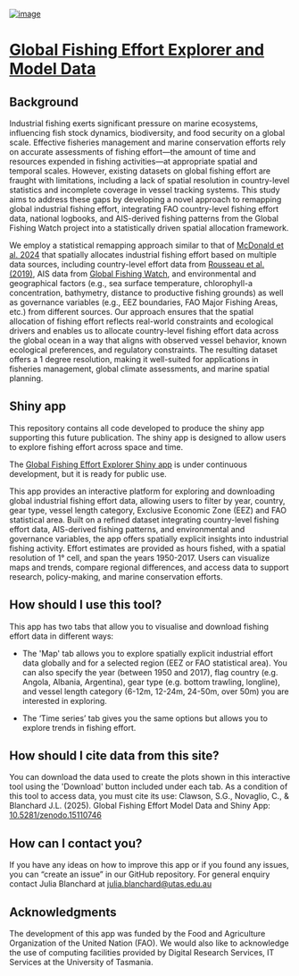 [![image](https://github.com/user-attachments/assets/7890abd7-61ea-4d13-ab69-a53ed1770d11)](https://doi.org/10.5281/zenodo.15110746)


# [Global Fishing Effort Explorer and Model Data](https://data.mapping-global-fishing.cloud.edu.au/shiny/mapping_fishing_effort_app/)

## Background
Industrial fishing exerts significant pressure on marine ecosystems, influencing fish stock dynamics, biodiversity, and food security on a global scale. Effective fisheries management and marine conservation efforts rely on accurate assessments of fishing effort—the amount of time and resources expended in fishing activities—at appropriate spatial and temporal scales. However, existing datasets on global fishing effort are fraught with limitations, including a lack of spatial resolution in country-level statistics and incomplete coverage in vessel tracking systems. This study aims to address these gaps by developing a novel approach to remapping global industrial fishing effort, integrating FAO country-level fishing effort data, national logbooks, and AIS-derived fishing patterns from the Global Fishing Watch project into a statistically driven spatial allocation framework. 
  
We employ a statistical remapping approach similar to that of [McDonald et al. 2024](https://doi.org/10.1073/pnas.2400592121) that spatially allocates industrial fishing effort based on multiple data sources, including country-level effort data from [Rousseau et al. (2019)](https://doi.org/10.1073/pnas.1820344116), AIS data from [Global Fishing Watch](https://globalfishingwatch.org/map-and-data/), and environmental and geographical factors (e.g., sea surface temperature, chlorophyll-a concentration, bathymetry, distance to productive fishing grounds) as well as governance variables (e.g., EEZ boundaries, FAO Major Fishing Areas, etc.) from different sources. Our approach ensures that the spatial allocation of fishing effort reflects real-world constraints and ecological drivers and enables us to allocate country-level fishing effort data across the global ocean in a way that aligns with observed vessel behavior, known ecological preferences, and regulatory constraints. The resulting dataset offers a 1 degree resolution, making it well-suited for applications in fisheries management, global climate assessments, and marine spatial planning. 


## Shiny app
This repository contains all code developed to produce the shiny app supporting this future publication. The shiny app is designed to allow users to explore fishing effort across space and time. 

The [Global Fishing Effort Explorer Shiny app](https://data.mapping-global-fishing.cloud.edu.au/shiny/mapping_fishing_effort_app/) is under continuous development, but it is ready for public use.

This app provides an interactive platform for exploring and downloading global industrial fishing effort data, allowing users to filter by year, country, gear type, vessel length category, Exclusive Economic Zone (EEZ) and FAO statistical area. Built on a refined dataset integrating country-level fishing effort data, AIS-derived fishing patterns, and environmental and governance variables, the app offers spatially explicit insights into industrial fishing activity. Effort estimates are provided as hours fished, with a spatial resolution of 1° cell, and span the years 1950-2017. Users can visualize maps and trends, compare regional differences, and access data to support research, policy-making, and marine conservation efforts.
  
## How should I use this tool?
This app has two tabs that allow you to visualise and download fishing effort data in different ways:

 - The 'Map' tab allows you to explore spatially explicit industrial effort data globally and for a selected region (EEZ or FAO statistical area). You can also specify the year (between 1950 and 2017), flag country (e.g. Angola, Albania, Argentina), gear type (e.g. bottom trawling, longline), and vessel length category (6-12m, 12-24m, 24-50m, over 50m) you are interested in exploring.
 
 - The ‘Time series’ tab gives you the same options but allows you to explore trends in fishing effort. 
 
## How should I cite data from this site?
You can download the data used to create the plots shown in this interactive tool using the 'Download' button included under each tab. As a condition of this tool to access data, you must cite its use: Clawson, S.G., Novaglio, C., & Blanchard J.L. (2025). Global Fishing Effort Model Data and Shiny App: [10.5281/zenodo.15110746](https://zenodo.org/records/15110746)

## How can I contact you?
If you have any ideas on how to improve this app or if you found any issues, you can “create an issue” in our GitHub repository.
For general enquiry contact Julia Blanchard at julia.blanchard@utas.edu.au 


## Acknowledgments
The development of this app was funded by the Food and Agriculture Organization of the United Nation (FAO). We would also like to acknowledge the use of computing facilities provided by Digital Research Services, IT Services at the University of Tasmania.


